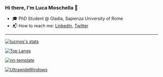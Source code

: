 ### Hi there, I'm Luca Moschella 🧗

- 🎓 PhD Student @ Gladia, Sapienza University of Rome
- 📬 How to reach me: [LinkedIn](https://www.linkedin.com/feed/), [Twitter](https://twitter.com/moschella_luca)

---


[![lucmos's stats](https://github-readme-stats.vercel.app/api?username=lucmos&show_icons=true&count_private=true&include_all_commits=true&theme=react)](https://github.com/anuraghazra/github-readme-stats)

[![Top Langs](https://github-readme-stats.vercel.app/api/top-langs/?username=lucmos&exclude_repo=DLAI-s2-2020-tutorials&theme=react)](https://github.com/anuraghazra/github-readme-stats)


[![nn-template](https://github-readme-stats.vercel.app/api/pin/?username=lucmos&repo=nn-template&theme=react)](https://github.com/lucmos/nn-template)

[![UltrawideWindows](https://github-readme-stats.vercel.app/api/pin/?username=lucmos&repo=UltraWideWindows&theme=react)](https://github.com/lucmos/UltrawideWindows)

<!--
**lucmos/lucmos** is a ✨ _special_ ✨ repository because its `README.md` (this file) appears on your GitHub profile.

Here are some ideas to get you started:

- 🔭 I’m currently working on ...
- 🌱 I’m currently learning ...
- 👯 I’m looking to collaborate on ...
- 🤔 I’m looking for help with ...
- 💬 Ask me about ...
- 📫 How to reach me: ...
- 😄 Pronouns: ...
- ⚡ Fun fact: ...
-->

